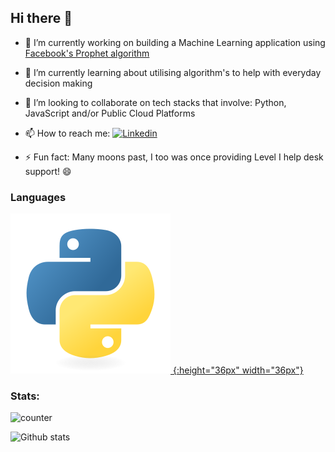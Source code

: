 ## Hi there 👋

- 🔭 I’m currently working on building a Machine Learning application using [Facebook's Prophet algorithm](https://github.com/CloudNua/ml-forecast-app)

- 🌱 I’m currently learning about utilising algorithm's to help with everyday decision making

- 👯 I’m looking to collaborate on tech stacks that involve: Python, JavaScript and/or Public Cloud Platforms

- 📫 How to reach me: [![Linkedin](https://img.shields.io/badge/-LinkedIn-blue?style=flat&logo=Linkedin&logoColor=white)](https://www.linkedin.com/in/enda-kelly-05786b31/)

- ⚡ Fun fact: Many moons past, I too was once providing Level I help desk support! 😄


### Languages
[![Python](https://raw.githubusercontent.com/devicons/devicon/master/icons/python/python-original.svg) {:height="36px" width="36px"}](https://www.python.org/)

### Stats:

![counter](https://enptm74jfyxktnn.m.pipedream.net)

![Github stats](https://github-readme-stats.vercel.app/api?username=endk17)



<!--
**endk17/endk17** is a ✨ _special_ ✨ repository because its `README.md` (this file) appears on your GitHub profile.

Here are some ideas to get you started:

- 🔭 I’m currently working on ...
- 🌱 I’m currently learning ...
- 👯 I’m looking to collaborate on ...
- 🤔 I’m looking for help with ...
- 💬 Ask me about ...
- 📫 How to reach me: ...
- 😄 Pronouns: ...
- ⚡ Fun fact: ...
-->
